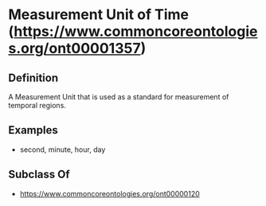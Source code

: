 # Measurement Unit of Time (https://www.commoncoreontologies.org/ont00001357)

## Definition
A Measurement Unit that is used as a standard for measurement of temporal regions.

## Examples
- second, minute, hour, day

## Subclass Of
- https://www.commoncoreontologies.org/ont00000120

